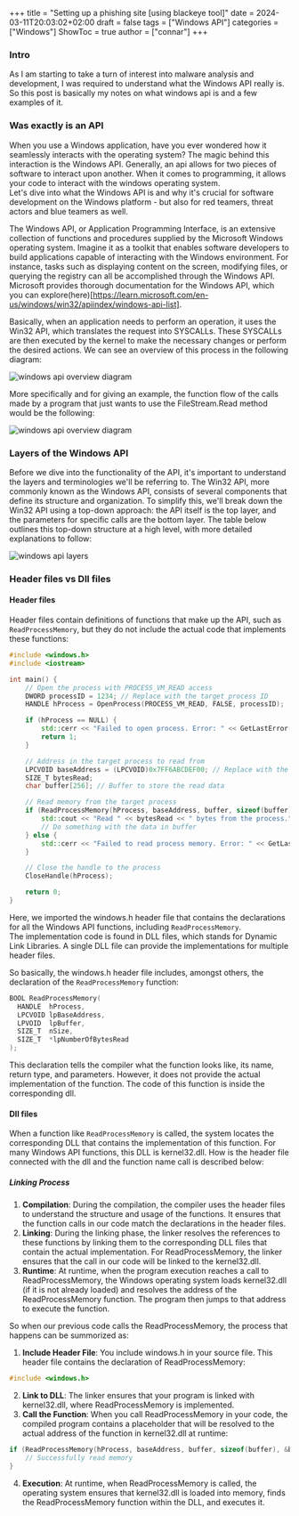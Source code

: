 +++
title = "Setting up a phishing site [using blackeye tool]"
date = 2024-03-11T20:03:02+02:00
draft = false
tags = ["Windows API"]
categories = ["Windows"]
ShowToc = true
author = ["connar"]
+++


### Intro
As I am starting to take a turn of interest into malware analysis and development, I was required to understand what the Windows API really is. So this post is basically my notes on what windows api is and a few examples of it.  


### Was exactly is an API  
When you use a Windows application, have you ever wondered how it seamlessly interacts with the operating system? The magic behind this interaction is the Windows API. Generally, an api allows for two pieces of software to interact upon another. When it comes to programming, it allows your code to interact with the windows operating system.  
Let's dive into what the Windows API is and why it's crucial for software development on the Windows platform - but also for red teamers, threat actors and blue teamers as well.  

The Windows API, or Application Programming Interface, is an extensive collection of functions and procedures supplied by the Microsoft Windows operating system. Imagine it as a toolkit that enables software developers to build applications capable of interacting with the Windows environment. For instance, tasks such as displaying content on the screen, modifying files, or querying the registry can all be accomplished through the Windows API. Microsoft provides thorough documentation for the Windows API, which you can explore(here)[https://learn.microsoft.com/en-us/windows/win32/apiindex/windows-api-list].

Basically, when an application needs to perform an operation, it uses the Win32 API, which translates the request into SYSCALLs. These SYSCALLs are then executed by the kernel to make the necessary changes or perform the desired actions. We can see an overview of this process in the following diagram:  

![windows api overview diagram](/posts/windowsapi/windowsapi1.png)  

More specifically and for giving an example, the function flow of the calls made by a program that just wants to use the FileStream.Read method would be the following:  

![windows api overview diagram](/posts/windowsapi/windowsapi3.png)  

### Layers of the Windows API
Before we dive into the functionality of the API, it's important to understand the layers and terminologies we'll be referring to. The Win32 API, more commonly known as the Windows API, consists of several components that define its structure and organization. To simplify this, we'll break down the Win32 API using a top-down approach: the API itself is the top layer, and the parameters for specific calls are the bottom layer. The table below outlines this top-down structure at a high level, with more detailed explanations to follow:  

![windows api layers](/posts/windowsapi/windowsapi2.png)  

### Header files vs Dll files

#### Header files
Header files contain definitions of functions that make up the API, such as ```ReadProcessMemory```, but they do not include the actual code that implements these functions:  
```c++
#include <windows.h>
#include <iostream>

int main() {
    // Open the process with PROCESS_VM_READ access
    DWORD processID = 1234; // Replace with the target process ID
    HANDLE hProcess = OpenProcess(PROCESS_VM_READ, FALSE, processID);

    if (hProcess == NULL) {
        std::cerr << "Failed to open process. Error: " << GetLastError() << std::endl;
        return 1;
    }

    // Address in the target process to read from
    LPCVOID baseAddress = (LPCVOID)0x7FF6ABCDEF00; // Replace with the actual address
    SIZE_T bytesRead;
    char buffer[256]; // Buffer to store the read data

    // Read memory from the target process
    if (ReadProcessMemory(hProcess, baseAddress, buffer, sizeof(buffer), &bytesRead)) {
        std::cout << "Read " << bytesRead << " bytes from the process." << std::endl;
        // Do something with the data in buffer
    } else {
        std::cerr << "Failed to read process memory. Error: " << GetLastError() << std::endl;
    }

    // Close the handle to the process
    CloseHandle(hProcess);

    return 0;
}
```
Here, we imported the windows.h header file that contains the declarations for all the Windows API functions, including ```ReadProcessMemory```.  
The implementation code is found in DLL files, which stands for Dynamic Link Libraries. A single DLL file can provide the implementations for multiple header files.  

So basically, the windows.h header file includes, amongst others, the declaration of the ```ReadProcessMemory``` function:  
```c++
BOOL ReadProcessMemory(
  HANDLE  hProcess,
  LPCVOID lpBaseAddress,
  LPVOID  lpBuffer,
  SIZE_T  nSize,
  SIZE_T  *lpNumberOfBytesRead
);

```  

This declaration tells the compiler what the function looks like, its name, return type, and parameters. However, it does not provide the actual implementation of the function. The code of this function is inside the corresponding dll. 

#### Dll files
When a function like ```ReadProcessMemory``` is called, the system locates the corresponding DLL that contains the implementation of this function. For many Windows API functions, this DLL is kernel32.dll. How is the header file connected with the dll and the function name call is described below:  

##### Linking Process  
1. **Compilation**: During the compilation, the compiler uses the header files to understand the structure and usage of the functions. It ensures that the function calls in our code match the declarations in the header files.  
2. **Linking**: During the linking phase, the linker resolves the references to these functions by linking them to the corresponding DLL files that contain the actual implementation. For ReadProcessMemory, the linker ensures that the call in our code will be linked to the kernel32.dll.  
3. **Runtime**: At runtime, when the program execution reaches a call to ReadProcessMemory, the Windows operating system loads kernel32.dll (if it is not already loaded) and resolves the address of the ReadProcessMemory function. The program then jumps to that address to execute the function.  

So when our previous code calls the ReadProcessMemory, the process that happens can be summorized as:  
1. **Include Header File**: You include windows.h in your source file. This header file contains the declaration of ReadProcessMemory:  
```c++
#include <windows.h>
```
2. **Link to DLL**: The linker ensures that your program is linked with kernel32.dll, where ReadProcessMemory is implemented.  
3. **Call the Function**: When you call ReadProcessMemory in your code, the compiled program contains a placeholder that will be resolved to the actual address of the function in kernel32.dll at runtime:  
```c++
if (ReadProcessMemory(hProcess, baseAddress, buffer, sizeof(buffer), &bytesRead)) {
    // Successfully read memory
}
```
4. **Execution**: At runtime, when ReadProcessMemory is called, the operating system ensures that kernel32.dll is loaded into memory, finds the ReadProcessMemory function within the DLL, and executes it.

